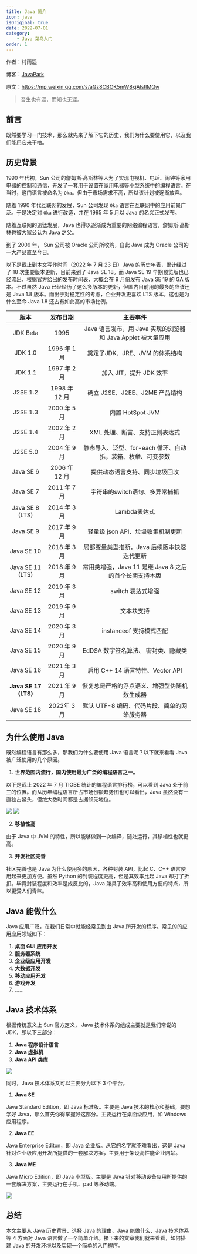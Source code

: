 ```yaml
---
title: Java 简介
icon: java
isOriginal: true
date: 2022-07-01
category:
    - Java 菜鸟入门
order: 1
---
```


作者：村雨遥

博客：[JavaPark](https://cunyu1943.github.io/JavaPark)

原文：https://mp.weixin.qq.com/s/aGz8CBOK5mW8xjAlstlMQw

>   吾生也有涯，而知也无涯。

## 前言

既然要学习一门技术，那么就先来了解下它的历史，我们为什么要使用它，以及我们能用它来干啥。

## 历史背景

1990 年代初，Sun 公司的詹姆斯·高斯林等人为了实现电视机、电话、闹钟等家用电器的控制和通信，开发了一套用于设置在家用电器等小型系统中的编程语言。在当时，这门语言被命名为 `Oka`。但由于市场需求不高，所以该计划被逐渐放弃。

随着 1990 年代互联网的发展，Sun 公司发现 `Oka` 语言在互联网中的应用前景广泛。于是决定对 `Oka` 进行改造，并在 1995 年 5 月以 Java 的名义正式发布。

随着互联网的迅猛发展，Java 也得以逐渐成为重要的网络编程语言，詹姆斯·高斯林也被大家公认为 Java 之父。

到了 2009 年， Sun 公司被 Oracle 公司所收购，自此 Java 成为 Oracle 公司的一大产品直至今日。

以下是截止到本文写作时间（2022 年 7 月 23 日）Java 的历史年表，累计经过了 18 次主要版本更新，目前来到了 Java SE 18。而 Java SE 19 早期预览版也已经流出，根据官方给出的发布时间表，大概会在 9 月份发布 Java SE 19 的 GA 版本。不过虽然 Java 已经经历了这么多版本的更新，但国内目前用的最多的应该还是 Java 1.8 版本。而出于对稳定性的考虑，企业开发更喜欢 LTS 版本，这也是为什么至今 Java 1.8 还占有如此高的市场比例。

|         版本         |   发布日期    |                           主要事件                           |
| :------------------: | :-----------: | :----------------------------------------------------------: |
|       JDK Beta       |     1995      | Java 语言发布，用 Java 实现的浏览器和 Java Applet 被大量应用 |
|       JDK 1.0        | 1996 年 1 月  |                奠定了JDK、JRE、JVM 的体系结构                |
|       JDK 1.1        | 1997 年 2 月  |                   加入 JIT，提升 JDK 效率                    |
|       J2SE 1.2       | 1998 年 12 月 |                确立 J2SE、J2EE、J2ME 产品结构                |
|       J2SE 1.3       | 2000 年 5 月  |                       内置 HotSpot JVM                       |
|       J2SE 1.4       | 2002 年 2 月  |                XML 处理、断言、支持正则表达式                |
|       J2SE 5.0       | 2004 年 9 月  | 静态导入、泛型、for-each 循环、自动拆，装箱、枚举、可变参数  |
|      Java SE 6       | 2006 年 12 月 |                提供动态语言支持、同步垃圾回收                |
|      Java SE 7       | 2011 年 7 月  |                字符串的switch语句、多异常捕抓                |
|   Java SE 8 (LTS)    | 2014 年 3 月  |                         Lambda表达式                         |
|      Java SE 9       | 2017 年 9 月  |              轻量级 json API、垃圾收集机制更新               |
|      Java SE 10      | 2018 年 3 月  |         局部变量类型推断，Java 后续版本快速迭代更新          |
|   Java SE 11 (LTS)   | 2018 年 9 月  |    常用类增强，Java 11 是继 Java 8 之后的首个长期支持本版    |
|      Java SE 12      | 2019 年 3 月  |                      switch 表达式增强                       |
|      Java SE 13      | 2019 年 9 月  |                          文本块支持                          |
|      Java SE 14      | 2020 年 3 月  |                   instanceof 支持模式匹配                    |
|      Java SE 15      | 2020 年 9 月  |             EdDSA 数字签名算法、 密封类、隐藏类              |
|      Java SE 16      | 2021 年 3 月  |               启用 C++ 14 语言特性、Vector API               |
| **Java SE 17 (LTS)** | 2021 年 9 月  |         恢复总是严格的浮点语义、增强型伪随机数生成器         |
|      Java SE 18      |  2022年 3月   |         默认 UTF-8 编码、代码片段、简单的网络服务器          |

## 为什么使用 Java

既然编程语言有那么多，那我们为什么要使用 Java 语言呢？以下就来看看 Java 被广泛使用的几个原因。

1.   **世界范围内流行，国内使用最为广泛的编程语言之一。**

以下是截止 2022 年 7 月 TIOBE 统计的编程语言排行榜，可以看到 Java 处于前三的位置。而从历年编程语言所占市场份额趋势图也可以看出，Java 虽然没有一直独占鳌头，但绝大数时间都是占据领先地位。

![](https://img-blog.csdnimg.cn/6637fb1c44b9454f98a730133d895747.png)
![](https://img-blog.csdnimg.cn/f9b7d09d943c4bb38f8ec076c504fe41.png)

2. **移植性高**

由于 Java 中 JVM 的特性，所以能够做到一次编译，随处运行，其移植性也就更高。

3.   **开发社区完善**

社区完善也是 Java 为什么使用多的原因，各种封装 API，比起 C、C++ 语言使用起来更加方便。虽然 Python 的封装程度更高，但是其效率比起 Java 却打了折扣。毕竟封装程度和效率是成反比的，Java 兼具了效率高和使用方便的特点，所以更受人们青睐。

## Java 能做什么
Java 应用广泛，在我们日常中就能经常见到由 Java 所开发的程序。常见的的应用应用领域如下：
1. **桌面 GUI 应用开发**
2. **服务器系统**
3. **企业级应用开发**
4. **大数据开发**
5. **移动应用开发**
6. **游戏开发**
7. ……

## Java 技术体系

根据传统意义上 Sun 官方定义， Java 技术体系的组成主要就是我们常说的 JDK，即以下三部分：

1.   **Java 程序设计语言**
2.   **Java 虚拟机**
3.   **Java API 类库**

![](https://img-blog.csdnimg.cn/4dfc7057ff0f406187a2c7def724b99a.png)

同时，Java 技术体系又可以主要分为以下 3 个平台。

1.   **Java SE**

Java Standard Edition，即 Java 标准版。主要是 Java 技术的核心和基础，要想学好 Java，那么首先你得掌握好这部分。主要运行在桌面级应用，如 Windows 应用程序。

2.   **Java EE**

Java Enterprise Editon，即 Java  企业版。从它的名字就不难看出，这是 Java 针对企业级应用开发所提供的一套解决方案，主要用于架设高性能企业网站。

3.   **Java ME**

Java Micro Edition，即 Java 小型版。主要是 Java  针对移动设备应用所提供的一套解决方案，主要运行在手机、pad 等移动端。

![](https://img-blog.csdnimg.cn/b0ad3b942def40e2a6cec69f15072a27.png)

## 总结

本文主要从 Java 历史背景、选择 Java 的理由、Java 能做什么、Java 技术体系等 4 方面对 Java 语言做了一个简单介绍。接下来的文章我们就来看看，如何搭建 Java 的开发环境以及实现一个简单的入门程序。
